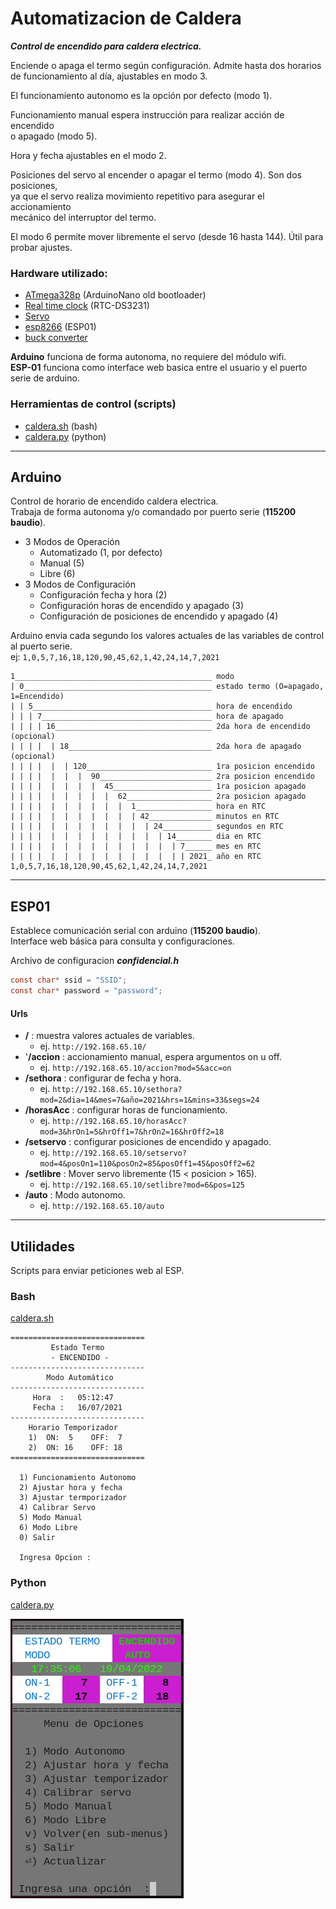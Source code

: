 # Automatizacion de Caldera
***Control de encendido para caldera electrica.***


Enciende o apaga el termo según configuración. Admite hasta dos horarios  
de funcionamiento al día, ajustables en modo 3.  

El funcionamiento autonomo es la opción por defecto (modo 1).  

Funcionamiento manual espera instrucción para realizar acción de encendido  
o apagado (modo 5).  

Hora y fecha ajustables en el modo 2.  

Posiciones del servo al encender o apagar el termo (modo 4). Son dos posiciones,  
ya que el servo realiza movimiento repetitivo para asegurar el accionamiento  
mecánico del interruptor del termo.  

El modo 6 permite mover libremente el servo (desde 16 hasta 144). Útil para probar ajustes.  

### Hardware utilizado:
- [ATmega328p](https://en.wikipedia.org/wiki/Arduino_Nano) (ArduinoNano old bootloader)  
- [Real time clock](https://en.wikipedia.org/wiki/Real-time_clock) (RTC-DS3231)  
- [Servo](https://es.wikipedia.org/wiki/Servomotor)  
- [esp8266](https://en.wikipedia.org/wiki/ESP8266) (ESP01)  
- [buck converter](https://en.wikipedia.org/wiki/Buck_converter)

**Arduino** funciona de forma autonoma, no requiere del módulo wifi.  
**ESP-01** funciona como interface web basica entre el usuario y el puerto serie de arduino.  

### Herramientas de control (scripts)
- [caldera.sh](https://gitea.kickto.net/SyDeVoS/Caldera-ino/src/branch/master/scripts#bash) (bash)
- [caldera.py](https://gitea.kickto.net/SyDeVoS/Caldera-ino/src/branch/master/scripts#python) (python)

-----

## Arduino
Control de horario de encendido caldera electrica.  
Trabaja de forma autonoma y/o comandado por puerto serie (**115200 baudio**).    

* 3 Modos de Operación
  - Automatizado (1, por defecto)
  - Manual (5) 
  - Libre (6)
* 3 Modos de Configuración
  - Configuración fecha y hora (2)
  - Configuración horas de encendido y apagado (3)
  - Configuración de posiciones de encendido y apagado (4)


Arduino envia cada segundo los valores actuales de las variables de control al puerto serie.  
ej: `1,0,5,7,16,18,120,90,45,62,1,42,24,14,7,2021`
```
1____________________________________________ modo
| 0__________________________________________ estado termo (O=apagado, 1=Encendido)
| | 5________________________________________ hora de encendido
| | | 7______________________________________ hora de apagado
| | | | 16___________________________________ 2da hora de encendido (opcional)
| | | |  | 18________________________________ 2da hora de apagado (opcional)
| | | |  |  | 120____________________________ 1ra posicion encendido
| | | |  |  |  |  90_________________________ 2ra posicion encendido
| | | |  |  |  |  |  45______________________ 1ra posicion apagado
| | | |  |  |  |  |  |  62___________________ 2ra posicion apagado
| | | |  |  |  |  |  |  |  1_________________ hora en RTC
| | | |  |  |  |  |  |  |  | 42______________ minutos en RTC
| | | |  |  |  |  |  |  |  |  | 24___________ segundos en RTC
| | | |  |  |  |  |  |  |  |  |  | 14________ dia en RTC
| | | |  |  |  |  |  |  |  |  |  |  | 7______ mes en RTC
| | | |  |  |  |  |  |  |  |  |  |  | | 2021_ año en RTC
1,0,5,7,16,18,120,90,45,62,1,42,24,14,7,2021
```
-----

## ESP01

Establece comunicación serial con arduino (**115200 baudio**).  
Interface web básica para consulta y configuraciones.  

Archivo de configuracion ***confidencial.h***  
```c
const char* ssid = "SSID";
const char* password = "password";
```

#### Urls
* **/** : muestra valores actuales de variables.
    - ej. `http://192.168.65.10/`
* '**/accion** : accionamiento manual, espera argumentos on u off.
    - ej. `http://192.168.65.10/accion?mod=5&acc=on`
* **/sethora** : configurar de fecha y hora.
    - ej. `http://192.168.65.10/sethora?mod=2&dia=14&mes=7&año=2021&hrs=1&mins=33&segs=24`
* **/horasAcc** : configurar horas de funcionamiento.
    - ej. `http://192.168.65.10/horasAcc?mod=3&hrOn1=5&hrOff1=7&hrOn2=16&hrOff2=18`
* **/setservo** : configurar posiciones de encendido y apagado.
    - ej. `http://192.168.65.10/setservo?mod=4&posOn1=110&posOn2=85&posOff1=45&posOff2=62`
* **/setlibre** : Mover servo libremente (15 < posicion > 165).
    - ej. `http://192.168.65.10/setlibre?mod=6&pos=125`
* **/auto** : Modo autonomo.
    - ej. `http://192.168.65.10/auto`
-----

## Utilidades  
  Scripts para enviar peticiones web al ESP.


### Bash
[caldera.sh](https://gitea.kickto.net/SyDeVoS/Caldera-ino/src/branch/master/scripts#bash)

```
==============================
         Estado Termo         
         - ENCENDIDO -        
------------------------------
        Modo Automático       
------------------------------
     Hora  :   05:12:47
     Fecha :   16/07/2021
------------------------------
    Horario Temporizador   
    1)  ON:  5    OFF:  7 
    2)  ON: 16    OFF: 18 
==============================

  1) Funcionamiento Autonomo
  2) Ajustar hora y fecha
  3) Ajustar termporizador
  4) Calibrar Servo
  5) Modo Manual
  6) Modo Libre
  0) Salir

  Ingresa Opcion :

```

### Python
[caldera.py](https://gitea.kickto.net/SyDeVoS/Caldera-ino/src/branch/master/scripts#python)

![python_script](./scripts/script_python.png)
